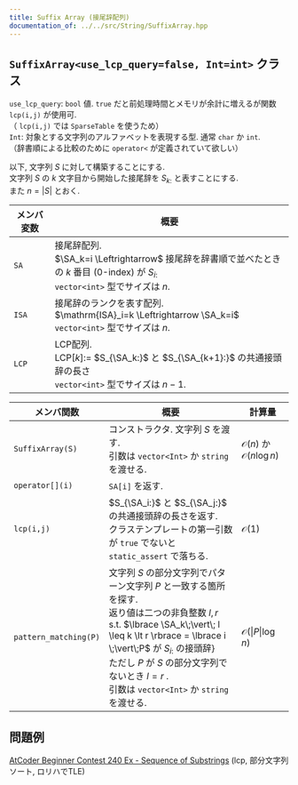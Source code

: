 ```yaml
---
title: Suffix Array (接尾辞配列)
documentation_of: ../../src/String/SuffixArray.hpp
---
```


$\newcommand{\SA}{\mathrm{SA}}$

## `SuffixArray<use_lcp_query=false, Int=int>` クラス
`use_lcp_query`: `bool` 値. `true` だと前処理時間とメモリが余計に増えるが関数 `lcp(i,j)` が使用可. \
（ `lcp(i,j)` では `SparseTable` を使うため）\
`Int`: 対象とする文字列のアルファベットを表現する型. 通常 `char` か `int`.\
（辞書順による比較のために `operator<` が定義されていて欲しい）

以下, 文字列 $S$ に対して構築することにする. \
文字列 $S$ の $k$ 文字目から開始した接尾辞を $S_{k:}$ と表すことにする.\
また $n = \lvert S\rvert$ とおく.

|メンバ変数|概要|
|---|---|
|`SA`| 接尾辞配列. <br> $\SA_k=i \Leftrightarrow$ 接尾辞を辞書順で並べたときの $k$ 番目 (0-index) が $S_{i:}$  <br>`vector<int>` 型でサイズは $n$.|
|`ISA`| 接尾辞のランクを表す配列.<br> $\mathrm{ISA}_i=k \Leftrightarrow \SA_k=i$ <br> `vector<int>` 型でサイズは $n$.|
|`LCP`|LCP配列. <br> $\mathrm{LCP}\lbrack k\rbrack:=$ $S_{\SA_k:}$ と $S_{\SA_{k+1}:}$ の共通接頭辞の長さ<br> `vector<int>` 型でサイズは $n-1$.|


|メンバ関数|概要|計算量|
|---|---|---|
|`SuffixArray(S)`|コンストラクタ. 文字列 $S$ を渡す. <br> 引数は `vector<Int>` か `string` を渡せる.|$\mathcal{O}(n)$ か $\mathcal{O}(n\log n)$|
|`operator[](i)`| `SA[i]` を返す.||
|`lcp(i,j)`|$S_{\SA_i:}$ と $S_{\SA_j:}$ の共通接頭辞の長さを返す. <br> クラステンプレートの第一引数が `true` でないと`static_assert` で落ちる. |$\mathcal{O}(1)$|
|`pattern_matching(P)`|文字列 $S$ の部分文字列でパターン文字列 $P$ と一致する箇所を探す.<br> 返り値は二つの非負整数 $l, r$ <br>s.t. $\lbrace \SA_k\;\vert\; l \leq k \lt r \rbrace = \lbrace i \;\vert\;P$ が $S_{i:}$ の接頭辞$\rbrace$ <br> ただし $P$ が $S$ の部分文字列でないとき $l=r$ .<br> 引数は `vector<Int>` か `string` を渡せる.|$\mathcal{O}(\lvert P\rvert \log n)$|

## 問題例
[AtCoder Beginner Contest 240 Ex - Sequence of Substrings](https://atcoder.jp/contests/abc240/tasks/abc240_h) (lcp, 部分文字列ソート, ロリハでTLE)